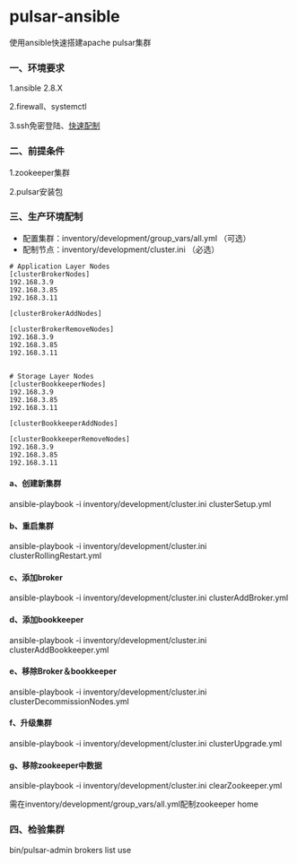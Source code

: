 # pulsar-ansible
使用ansible快速搭建apache pulsar集群

### 一、环境要求

1.ansible  2.8.X

2.firewall、systemctl 

3.ssh免密登陆、[快速配制](https://www.topme.pro/archives/202)

### 二、前提条件

1.zookeeper集群

2.pulsar安装包

### 三、生产环境配制

- 配置集群：inventory/development/group_vars/all.yml  （可选）
- 配制节点：inventory/development/cluster.ini  （必选）

```
# Application Layer Nodes
[clusterBrokerNodes]
192.168.3.9
192.168.3.85
192.168.3.11

[clusterBrokerAddNodes]

[clusterBrokerRemoveNodes]
192.168.3.9
192.168.3.85
192.168.3.11


# Storage Layer Nodes
[clusterBookkeeperNodes]
192.168.3.9
192.168.3.85
192.168.3.11

[clusterBookkeeperAddNodes]

[clusterBookkeeperRemoveNodes]
192.168.3.9
192.168.3.85
192.168.3.11
```

#### a、创建新集群

ansible-playbook -i inventory/development/cluster.ini clusterSetup.yml

#### b、重启集群

ansible-playbook -i inventory/development/cluster.ini clusterRollingRestart.yml

#### c、添加broker

ansible-playbook -i inventory/development/cluster.ini clusterAddBroker.yml

#### d、添加bookkeeper

ansible-playbook -i inventory/development/cluster.ini clusterAddBookkeeper.yml

#### e、移除Broker＆bookkeeper

ansible-playbook -i inventory/development/cluster.ini clusterDecommissionNodes.yml

#### f、升级集群

ansible-playbook -i inventory/development/cluster.ini clusterUpgrade.yml

#### g、移除zookeeper中数据

ansible-playbook -i inventory/development/cluster.ini clearZookeeper.yml

需在inventory/development/group_vars/all.yml配制zookeeper home

### 四、检验集群

bin/pulsar-admin brokers list use